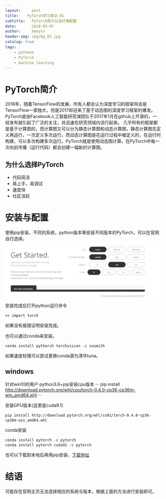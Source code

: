 ```yaml
---
layout:     post
title:    PyTorch学习笔记-01
subtitle:   PyTorch简介以及环境配置
date:       2018-05-07
author:     hmoytx
header-img: img/bg_02.jpg
catalog: true
tags:
    - pythoon
    - PyTorch 
    - machine learning
---
```


# PyTorch简介
2016年，随着TensorFlow的发展，所有人都会认为深度学习的框架将会是TensorFlow一家独大，但是2017却迎来了基于动态图的深度学习框架的爆发。
PyTorch是由Facebook人工智能研究演团队于2017年1月在github上开源的，一经发布就引起了广泛的关注，并迅速在研究领域内流行起来。
几乎所有的框架都是基于计算图的，而计算图又可以分为静态计算图和动态计算图，静态计算图先定义再运行，一次定义多次运行，而动态计算图是在运行过程中被定义的，在运行时构建，可以多次构建多次运行。PyTorch就是使用动态图计算。在PyTorch中每一次向前传播（运行代码）都会创建一幅新的计算图。

## 为什么选择PyTorch
* 代码简洁
* 易上手，易调试
* 速度快
* 社区活跃

# 安装与配置
使用pip安装，不同的系统，python版本等安装不同版本的PyTorch，可以在官网自行选择。
![download](/img/downloadpytorch.png)
安装完成后打开python运行命令
```
>> import torch
```
如果没有报错证明安装完成。

也可以通过conda来安装。
```
conda install pythorch torchvision -c soumith
```
如果速度较慢可以尝试更换conda源为清华tuna。
## windows
针对win10的用户
python3.6+pip安装cpu版本
···
pip install http://download.pytorch.org/whl/cpu/torch-0.4.0-cp36-cp36m-win_amd64.whl 
···

安装GPU版本(这里是cuda9.1)
```
pip install http://download.pytorch.org/whl/cu91/torch-0.4.0-cp36-cp36m-win_amd64.whl 
```

conda安装
```
conda install pytorch -c pytorch 
conda install pytorch cuda91 -c pytorch 
```
也可以下载到本地后再用pip安装，[下载地址](https://pypi.org/project/torchvision/0.2.1/)

# 结语
可能存在官网主页无法选择相应的系统与版本，根据上面的方法进行安装即可。
